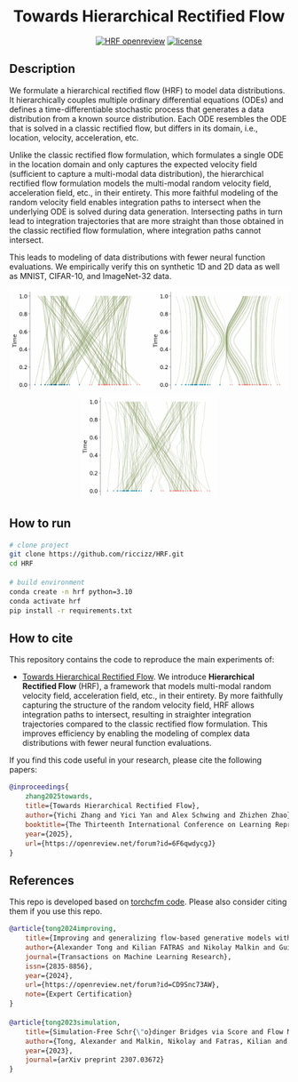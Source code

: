<div align="center">

# Towards Hierarchical Rectified Flow

[![HRF openreview](http://img.shields.io/badge/ICLR2025-openreview-B31B1B.svg)](https://openreview.net/forum?id=6F6qwdycgJ)
[![license](https://img.shields.io/badge/License-MIT-green.svg?labelColor=gray)](https://github.com/atong01/conditional-flow-matching#license)

</div>

## Description

We formulate a hierarchical rectified flow (HRF) to model data distributions. It hierarchically couples multiple ordinary differential equations (ODEs) and defines a time-differentiable stochastic process that generates a data distribution from a known source distribution. Each ODE resembles the ODE that is solved in a classic rectified flow, but differs in its domain, i.e., location, velocity, acceleration, etc. 

Unlike the classic rectified flow formulation, which formulates a single ODE in the location domain and only captures the expected velocity field (sufficient to capture a multi-modal data distribution), the hierarchical rectified flow formulation models the multi-modal random velocity field, acceleration field, etc., in their entirety. This more faithful modeling of the random velocity field enables integration paths to intersect when the underlying ODE is solved during data generation. Intersecting paths in turn lead to integration trajectories that are more straight than those obtained in the classic rectified flow formulation, where integration paths cannot intersect. 

This leads to modeling of data distributions with fewer neural function evaluations. We empirically verify this on synthetic 1D and 2D data as well as MNIST, CIFAR-10, and ImageNet-32 data. 


<p align="center">
<img src="assets/true_traj.gif" width="250"/>
<img src="assets/rf_traj.gif" width="250"/>
<img src="assets/hrf_traj.gif" width="250"/>
</p>


## How to run

```bash
# clone project
git clone https://github.com/riccizz/HRF.git
cd HRF

# build environment
conda create -n hrf python=3.10
conda activate hrf
pip install -r requirements.txt

```

## How to cite

This repository contains the code to reproduce the main experiments of:

- [Towards Hierarchical Rectified Flow](https://arxiv.org/abs/2302.00482). We introduce **Hierarchical Rectified Flow** (HRF), a framework that models multi-modal random velocity field, acceleration field, etc., in their entirety. By more faithfully capturing the structure of the random velocity field, HRF allows integration paths to intersect, resulting in straighter integration trajectories compared to the classic rectified flow formulation. This improves efficiency by enabling the modeling of complex data distributions with fewer neural function evaluations. 

If you find this code useful in your research, please cite the following papers:

```bibtex
@inproceedings{
    zhang2025towards,
    title={Towards Hierarchical Rectified Flow},
    author={Yichi Zhang and Yici Yan and Alex Schwing and Zhizhen Zhao},
    booktitle={The Thirteenth International Conference on Learning Representations},
    year={2025},
    url={https://openreview.net/forum?id=6F6qwdycgJ}
}
```


## References

This repo is developed based on  [torchcfm code](https://github.com/atong01/conditional-flow-matching/). Please also consider citing them if you use this repo. 

```bibtex
@article{tong2024improving,
    title={Improving and generalizing flow-based generative models with minibatch optimal transport},
    author={Alexander Tong and Kilian FATRAS and Nikolay Malkin and Guillaume Huguet and Yanlei Zhang and Jarrid Rector-Brooks and Guy Wolf and Yoshua Bengio},
    journal={Transactions on Machine Learning Research},
    issn={2835-8856},
    year={2024},
    url={https://openreview.net/forum?id=CD9Snc73AW},
    note={Expert Certification}
}

@article{tong2023simulation,
    title={Simulation-Free Schr{\"o}dinger Bridges via Score and Flow Matching},
    author={Tong, Alexander and Malkin, Nikolay and Fatras, Kilian and Atanackovic, Lazar and Zhang, Yanlei and Huguet, Guillaume and Wolf, Guy and Bengio, Yoshua},
    year={2023},
    journal={arXiv preprint 2307.03672}
}
```